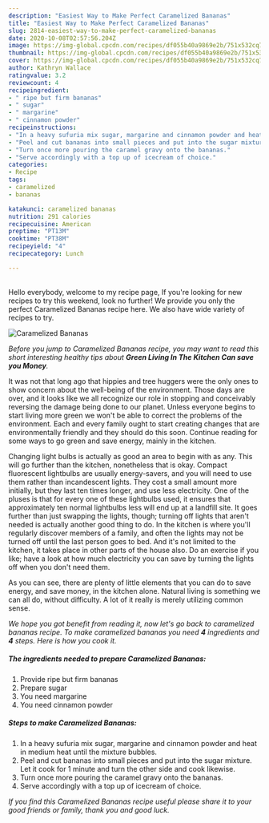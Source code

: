 ```yaml
---
description: "Easiest Way to Make Perfect Caramelized Bananas"
title: "Easiest Way to Make Perfect Caramelized Bananas"
slug: 2814-easiest-way-to-make-perfect-caramelized-bananas
date: 2020-10-08T02:57:56.204Z
image: https://img-global.cpcdn.com/recipes/df055b40a9869e2b/751x532cq70/caramelized-bananas-recipe-main-photo.jpg
thumbnail: https://img-global.cpcdn.com/recipes/df055b40a9869e2b/751x532cq70/caramelized-bananas-recipe-main-photo.jpg
cover: https://img-global.cpcdn.com/recipes/df055b40a9869e2b/751x532cq70/caramelized-bananas-recipe-main-photo.jpg
author: Kathryn Wallace
ratingvalue: 3.2
reviewcount: 4
recipeingredient:
- " ripe but firm bananas"
- " sugar"
- " margarine"
- " cinnamon powder"
recipeinstructions:
- "In a heavy sufuria mix sugar, margarine and cinnamon powder and heat in medium heat until the mixture bubbles."
- "Peel and cut bananas into small pieces and put into the sugar mixture. Let it cook for 1 minute and turn the other side and cook likewise."
- "Turn once more pouring the caramel gravy onto the bananas."
- "Serve accordingly with a top up of icecream of choice."
categories:
- Recipe
tags:
- caramelized
- bananas

katakunci: caramelized bananas 
nutrition: 291 calories
recipecuisine: American
preptime: "PT13M"
cooktime: "PT38M"
recipeyield: "4"
recipecategory: Lunch

---
```

<br>
Hello everybody, welcome to my recipe page, If you're looking for new recipes to try this weekend, look no further! We provide you only the perfect Caramelized Bananas recipe here. We also have wide variety of recipes to try.
<br>


![Caramelized Bananas](https://img-global.cpcdn.com/recipes/df055b40a9869e2b/751x532cq70/caramelized-bananas-recipe-main-photo.jpg)

<i>Before you jump to Caramelized Bananas recipe, you may want to read this short interesting healthy tips about 
<strong>Green Living In The Kitchen Can save you Money</strong>.</i>
</br>

It was not that long ago that hippies and tree huggers were the only ones to show concern about the well-being of the environment. Those days are over, and it looks like we all recognize our role in stopping and conceivably reversing the damage being done to our planet. Unless everyone begins to start living more green we won't be able to correct the problems of the environment. Each and every family ought to start creating changes that are environmentally friendly and they should do this soon. Continue reading for some ways to go green and save energy, mainly in the kitchen.

Changing light bulbs is actually as good an area to begin with as any. This will go further than the kitchen, nonetheless that is okay. Compact fluorescent lightbulbs are usually energy-savers, and you will need to use them rather than incandescent lights. They cost a small amount more initially, but they last ten times longer, and use less electricity. One of the pluses is that for every one of these lightbulbs used, it ensures that approximately ten normal lightbulbs less will end up at a landfill site. It goes further than just swapping the lights, though; turning off lights that aren't needed is actually another good thing to do. In the kitchen is where you'll regularly discover members of a family, and often the lights may not be turned off until the last person goes to bed. And it's not limited to the kitchen, it takes place in other parts of the house also. Do an exercise if you like; have a look at how much electricity you can save by turning the lights off when you don't need them.

As you can see, there are plenty of little elements that you can do to save energy, and save money, in the kitchen alone. Natural living is something we can all do, without difficulty. A lot of it really is merely utilizing common sense.


<i>We hope you got benefit from reading it, now let's go back to caramelized bananas recipe. To make caramelized bananas you need <strong>4</strong> ingredients and <strong>4</strong> steps. Here is how you cook it.
</i>

##### The ingredients needed to prepare Caramelized Bananas:

1. Provide  ripe but firm bananas
1. Prepare  sugar
1. You need  margarine
1. You need  cinnamon powder


##### Steps to make Caramelized Bananas:

1. In a heavy sufuria mix sugar, margarine and cinnamon powder and heat in medium heat until the mixture bubbles.
1. Peel and cut bananas into small pieces and put into the sugar mixture. Let it cook for 1 minute and turn the other side and cook likewise.
1. Turn once more pouring the caramel gravy onto the bananas.
1. Serve accordingly with a top up of icecream of choice.


<i>If you find this Caramelized Bananas recipe useful please share it to your good friends or family, thank you and good luck.</i>

